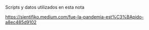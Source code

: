 Scripts y datos utilizados en esta nota

https://sientifiko.medium.com/fue-la-pandemia-est%C3%BApido-a8ec485d9102
